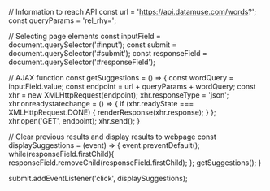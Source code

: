 // Information to reach API
const url = 'https://api.datamuse.com/words?';
const queryParams = 'rel_rhy=';

// Selecting page elements
const inputField = document.querySelector('#input');
const submit = document.querySelector('#submit');
const responseField = document.querySelector('#responseField');

// AJAX function
const getSuggestions = () => {
	const wordQuery = inputField.value;
  const endpoint = url + queryParams + wordQuery;
  const xhr = new XMLHttpRequest(endpoint);
  xhr.responseType = 'json';
  xhr.onreadystatechange = () => {
    if (xhr.readyState === XMLHttpRequest.DONE) {
      renderResponse(xhr.response);
    }
  };
  xhr.open('GET', endpoint);
  xhr.send();
}

// Clear previous results and display results to webpage
const displaySuggestions = (event) => {
  event.preventDefault();
  while(responseField.firstChild){
    responseField.removeChild(responseField.firstChild);
  };
  getSuggestions();
}

submit.addEventListener('click', displaySuggestions);
